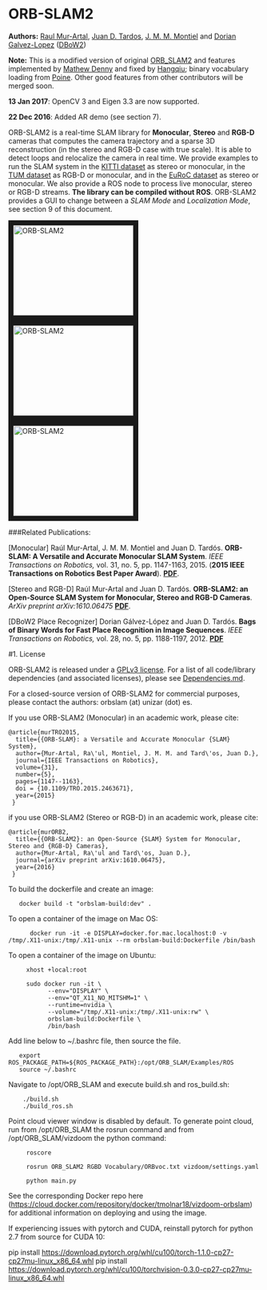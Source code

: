 # ORB-SLAM2
**Authors:** [Raul Mur-Artal](http://webdiis.unizar.es/~raulmur/), [Juan D. Tardos](http://webdiis.unizar.es/~jdtardos/), [J. M. M. Montiel](http://webdiis.unizar.es/~josemari/) and [Dorian Galvez-Lopez](http://doriangalvez.com/) ([DBoW2](https://github.com/dorian3d/DBoW2))

**Note:** This is a modified version of original [ORB_SLAM2](https://github.com/raulmur/ORB_SLAM2) and features implemented by [Mathew Denny](https://github.com/MathewDenny/ORB_SLAM2) and fixed by [Hangqiu](https://github.com/hangqiu/ORB_SLAM2); binary vocabulary loading from [Poine](https://github.com/poine/ORB_SLAM2). Other good features from other contributors will be merged soon.


**13 Jan 2017**: OpenCV 3 and Eigen 3.3 are now supported.

**22 Dec 2016**: Added AR demo (see section 7).

ORB-SLAM2 is a real-time SLAM library for **Monocular**, **Stereo** and **RGB-D** cameras that computes the camera trajectory and a sparse 3D reconstruction (in the stereo and RGB-D case with true scale). It is able to detect loops and relocalize the camera in real time. We provide examples to run the SLAM system in the [KITTI dataset](http://www.cvlibs.net/datasets/kitti/eval_odometry.php) as stereo or monocular, in the [TUM dataset](http://vision.in.tum.de/data/datasets/rgbd-dataset) as RGB-D or monocular, and in the [EuRoC dataset](http://projects.asl.ethz.ch/datasets/doku.php?id=kmavvisualinertialdatasets) as stereo or monocular. We also provide a ROS node to process live monocular, stereo or RGB-D streams. **The library can be compiled without ROS**. ORB-SLAM2 provides a GUI to change between a *SLAM Mode* and *Localization Mode*, see section 9 of this document.

<a href="https://www.youtube.com/embed/ufvPS5wJAx0" target="_blank"><img src="http://img.youtube.com/vi/ufvPS5wJAx0/0.jpg"
alt="ORB-SLAM2" width="240" height="180" border="10" /></a>
<a href="https://www.youtube.com/embed/T-9PYCKhDLM" target="_blank"><img src="http://img.youtube.com/vi/T-9PYCKhDLM/0.jpg"
alt="ORB-SLAM2" width="240" height="180" border="10" /></a>
<a href="https://www.youtube.com/embed/kPwy8yA4CKM" target="_blank"><img src="http://img.youtube.com/vi/kPwy8yA4CKM/0.jpg"
alt="ORB-SLAM2" width="240" height="180" border="10" /></a>


###Related Publications:

[Monocular] Raúl Mur-Artal, J. M. M. Montiel and Juan D. Tardós. **ORB-SLAM: A Versatile and Accurate Monocular SLAM System**. *IEEE Transactions on Robotics,* vol. 31, no. 5, pp. 1147-1163, 2015. (**2015 IEEE Transactions on Robotics Best Paper Award**). **[PDF](http://webdiis.unizar.es/~raulmur/MurMontielTardosTRO15.pdf)**.

[Stereo and RGB-D] Raúl Mur-Artal and Juan D. Tardós. **ORB-SLAM2: an Open-Source SLAM System for Monocular, Stereo and RGB-D Cameras**. *ArXiv preprint arXiv:1610.06475* **[PDF](https://128.84.21.199/pdf/1610.06475.pdf)**.

[DBoW2 Place Recognizer] Dorian Gálvez-López and Juan D. Tardós. **Bags of Binary Words for Fast Place Recognition in Image Sequences**. *IEEE Transactions on Robotics,* vol. 28, no. 5, pp.  1188-1197, 2012. **[PDF](http://doriangalvez.com/php/dl.php?dlp=GalvezTRO12.pdf)**

#1. License

ORB-SLAM2 is released under a [GPLv3 license](https://github.com/raulmur/ORB_SLAM2/blob/master/License-gpl.txt). For a list of all code/library dependencies (and associated licenses), please see [Dependencies.md](https://github.com/raulmur/ORB_SLAM2/blob/master/Dependencies.md).

For a closed-source version of ORB-SLAM2 for commercial purposes, please contact the authors: orbslam (at) unizar (dot) es.

If you use ORB-SLAM2 (Monocular) in an academic work, please cite:

    @article{murTRO2015,
      title={{ORB-SLAM}: a Versatile and Accurate Monocular {SLAM} System},
      author={Mur-Artal, Ra\'ul, Montiel, J. M. M. and Tard\'os, Juan D.},
      journal={IEEE Transactions on Robotics},
      volume={31},
      number={5},
      pages={1147--1163},
      doi = {10.1109/TRO.2015.2463671},
      year={2015}
     }

if you use ORB-SLAM2 (Stereo or RGB-D) in an academic work, please cite:

    @article{murORB2,
      title={{ORB-SLAM2}: an Open-Source {SLAM} System for Monocular, Stereo and {RGB-D} Cameras},
      author={Mur-Artal, Ra\'ul and Tard\'os, Juan D.},
      journal={arXiv preprint arXiv:1610.06475},
      year={2016}
     }

To build the dockerfile and create an image:
```
   docker build -t "orbslam-build:dev" .
```

To open a container of the image on Mac OS:
```
      docker run -it -e DISPLAY=docker.for.mac.localhost:0 -v /tmp/.X11-unix:/tmp/.X11-unix --rm orbslam-build:Dockerfile /bin/bash

```

To open a container of the image on Ubuntu:
```
     xhost +local:root

     sudo docker run -it \
           --env="DISPLAY" \
           --env="QT_X11_NO_MITSHM=1" \
           --runtime=nvidia \
           --volume="/tmp/.X11-unix:/tmp/.X11-unix:rw" \
           orbslam-build:Dockerfile \
           /bin/bash
 ```

Add line below to ~/.bashrc file, then source the file. 
```
   export ROS_PACKAGE_PATH=${ROS_PACKAGE_PATH}:/opt/ORB_SLAM/Examples/ROS
   source ~/.bashrc

```

Navigate to /opt/ORB_SLAM and execute build.sh and ros_build.sh:
```
    ./build.sh
    ./build_ros.sh
```

Point cloud viewer window is disabled by default. To generate point cloud, run from /opt/ORB_SLAM the rosrun command and from /opt/ORB_SLAM/vizdoom the python command:
```
     roscore

     rosrun ORB_SLAM2 RGBD Vocabulary/ORBvoc.txt vizdoom/settings.yaml

     python main.py
```

See the corresponding Docker repo here (https://cloud.docker.com/repository/docker/tmolnar18/vizdoom-orbslam) for additional information on deploying and using the image.

If experiencing issues with pytorch and CUDA, reinstall pytorch for python 2.7 from source for CUDA 10:

pip install https://download.pytorch.org/whl/cu100/torch-1.1.0-cp27-cp27mu-linux_x86_64.whl
pip install https://download.pytorch.org/whl/cu100/torchvision-0.3.0-cp27-cp27mu-linux_x86_64.whl
